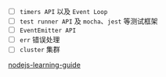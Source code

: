 - [ ] `timers API` 以及 `Event Loop`
- [ ] `test runner API` 及 `mocha`、`jest` 等测试框架
- [ ] `EventEmitter API`
- [ ] `err` 错误处理
- [ ] `cluster` 集群

[nodejs-learning-guide](https://github.com/oneyoung19/fork-nodejs-learning-guide)
